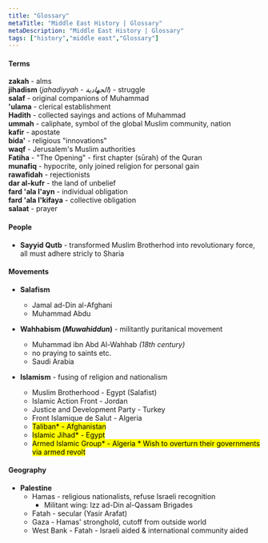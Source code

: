 ```yaml
---
title: "Glossary"
metaTitle: "Middle East History | Glossary"
metaDescription: "Middle East History | Glossary"
tags: ["history","middle east","Glossary"]
---
```


#### Terms  
**zakah** - alms  
**jihadism** (*jahadiyyah - الجهادية*) - struggle  
**salaf** - original companions of Muhammad  
**'ulama** - clerical establishment  
**Hadith** - collected sayings and actions of Muhammad  
**ummah** - caliphate, symbol of the global Muslim community, nation  
**kafir** - apostate  
**bida'** - religious "innovations"  
**waqf** - Jerusalem's Muslim authorities  
**Fatiha** - "The Opening" - first chapter (s&umacr;rah) of the Quran  
**munafiq** - hypocrite, only joined religion for personal gain  
**rawafidah** - rejectionists  
**dar al-kufr** - the land of unbelief  
**fard 'ala l'ayn** - individual obligation  
**fard 'ala l'kifaya** - collective obligation  
**salaat** - prayer  


#### People  
* **Sayyid Qutb** - transformed Muslim Brotherhod into revolutionary force, all must adhere stricly to Sharia   

#### Movements  
* **Salafism**
  * Jamal ad-Din al-Afghani  
  * Muhammad Abdu  


* **Wahhabism (*Muwahiddun*)** - militantly puritanical movement  
  * Muhammad ibn Abd Al-Wahhab *(18th century)*
  * no praying to saints etc.
  * Saudi Arabia


* **Islamism** - fusing of religion and nationalism
  * Muslim Brotherhood - Egypt (Salafist)
  * Islamic Action Front - Jordan
  * Justice and Development Party - Turkey
  * Front Islamique de Salut - Algeria
  * <mark>Taliban* - Afghanistan</mark>
  * <mark>Islamic Jihad* - Egypt</mark>
  * <mark>Armed Islamic Group* - Algeria <span className="markspan">* Wish to overturn their governments via armed revolt</span></mark>



#### Geography  
* **Palestine**
  * Hamas - religious nationalists, refuse Israeli recognition
    * Militant wing: Izz ad-Din al-Qassam Brigades
  * Fatah - secular (Yasir Arafat)
  * Gaza - Hamas' stronghold, cutoff from outside world
  * West Bank - Fatah - Israeli aided &amp; international community aided

